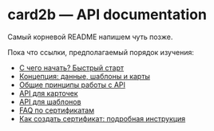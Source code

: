 # card2b — API documentation

Самый корневой README напишем чуть позже.

Пока что ссылки, предполагаемый порядок изучения:

- [С чего начать? Быстрый старт](./doc/quick-start.md)
- [Концепция: данные, шаблоны и карты](./doc/basic-concepts.md)
- [Общие принципы работы с API](./doc/working-with-api.md)
- [API для карточек](./doc/cards.md)
- [API для шаблонов](./doc/templates.md)
- [FAQ по сертификатам](./certs/certs-faq.md)
- [Как создать сертификат: подробная инструкция](./certs/cert-creation.md)

